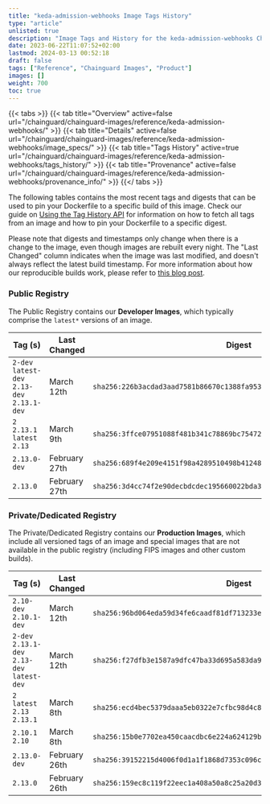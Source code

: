 ```yaml
---
title: "keda-admission-webhooks Image Tags History"
type: "article"
unlisted: true
description: "Image Tags and History for the keda-admission-webhooks Chainguard Image"
date: 2023-06-22T11:07:52+02:00
lastmod: 2024-03-13 00:52:18
draft: false
tags: ["Reference", "Chainguard Images", "Product"]
images: []
weight: 700
toc: true
---
```


{{< tabs >}}
{{< tab title="Overview" active=false url="/chainguard/chainguard-images/reference/keda-admission-webhooks/" >}}
{{< tab title="Details" active=false url="/chainguard/chainguard-images/reference/keda-admission-webhooks/image_specs/" >}}
{{< tab title="Tags History" active=true url="/chainguard/chainguard-images/reference/keda-admission-webhooks/tags_history/" >}}
{{< tab title="Provenance" active=false url="/chainguard/chainguard-images/reference/keda-admission-webhooks/provenance_info/" >}}
{{</ tabs >}}

The following tables contains the most recent tags and digests that can be used to pin your Dockerfile to a specific build of this image. Check our guide on [Using the Tag History API](/chainguard/chainguard-images/using-the-tag-history-api/) for information on how to fetch all tags from an image and how to pin your Dockerfile to a specific digest.

Please note that digests and timestamps only change when there is a change to the image, even though images are rebuilt every night. The "Last Changed" column indicates when the image was last modified, and doesn't always reflect the latest build timestamp. For more information about how our reproducible builds work, please refer to [this blog post](https://www.chainguard.dev/unchained/reproducing-chainguards-reproducible-image-builds).

### Public Registry
The Public Registry contains our **Developer Images**, which typically comprise the `latest*` versions of an image.

| Tag (s)                                       | Last Changed  | Digest                                                                    |
|-----------------------------------------------|---------------|---------------------------------------------------------------------------|
|  `2-dev` `latest-dev` `2.13-dev` `2.13.1-dev` | March 12th    | `sha256:226b3acdad3aad7581b86670c1388fa953e4d66d97cc29f6109ebab39c0f647c` |
|  `2` `2.13.1` `latest` `2.13`                 | March 9th     | `sha256:3ffce07951088f481b341c78869bc75472b10fe2d419efb70fd65f9334447a53` |
|  `2.13.0-dev`                                 | February 27th | `sha256:689f4e209e4151f98a4289510498b4124823d09bfb14b881fac510cf42f486fd` |
|  `2.13.0`                                     | February 27th | `sha256:3d4cc74f2e90decbdcdec195660022bda30e4faff05b67b31cc62070186b0e63` |


### Private/Dedicated Registry
The Private/Dedicated Registry contains our **Production Images**, which include all versioned tags of an image and special images that are not available in the public registry (including FIPS images and other custom builds).

| Tag (s)                                       | Last Changed  | Digest                                                                    |
|-----------------------------------------------|---------------|---------------------------------------------------------------------------|
|  `2.10-dev` `2.10.1-dev`                      | March 12th    | `sha256:96bd064eda59d34fe6caadf81df713233ee8ad07b4832947ead6d4de5838f567` |
|  `2-dev` `2.13.1-dev` `2.13-dev` `latest-dev` | March 12th    | `sha256:f27dfb3e1587a9dfc47ba33d695a583da9b40800254de6957dbfd6441d1a3c1f` |
|  `2` `latest` `2.13` `2.13.1`                 | March 8th     | `sha256:ecd4bec5379daaa5eb0322e7cfbc98d4c8e254606d10a6d8a6ffb1a080914f64` |
|  `2.10.1` `2.10`                              | March 8th     | `sha256:15b0e7702ea450caacdbc6e224a624129b872800d0ee0faea1bf6a9b7d6ba99a` |
|  `2.13.0-dev`                                 | February 26th | `sha256:39152215d4006f0d1a1f1868d7353c096c6a66508a912b8c28216c432901bff7` |
|  `2.13.0`                                     | February 26th | `sha256:159ec8c119f22eec1a408a50a8c25a20d3641afd179626444d65e64a980e9e94` |

